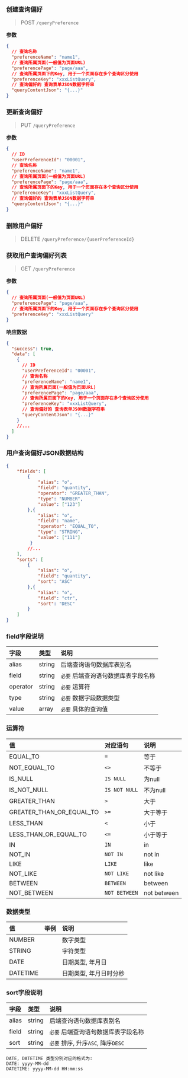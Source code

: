 ### 创建查询偏好
>POST    `/queryPreference`

**参数**
```json
{
  // 查询名称
  "preferenceName": "name1",
  // 查询所属页面(一般值为页面URL)
  "preferencePage": "page/aaa",
  // 查询所属页面下的Key, 用于一个页面存在多个查询区分使用
  "preferenceKey": "xxxListQuery",
  // 查询偏好的 查询表单JSON数据字符串
  "queryContentJson": "{...}"
}
```

### 更新查询偏好
>PUT    `/queryPreference`

**参数**
```json
{
  // ID
  "userPreferenceId": "00001",
  // 查询名称
  "preferenceName": "name1",
  // 查询所属页面(一般值为页面URL)
  "preferencePage": "page/aaa",
  // 查询所属页面下的Key, 用于一个页面存在多个查询区分使用
  "preferenceKey": "xxxListQuery",
  // 查询偏好的 查询表单JSON数据字符串
  "queryContentJson": "{...}"
}
```

### 删除用户偏好
>DELETE `/queryPreference/{userPreferenceId}`

### 获取用户查询偏好列表
>GET    `/queryPreference`

**参数**
```json
{
  // 查询所属页面(一般值为页面URL)
  "preferencePage": "page/aaa",
  // 查询所属页面下的Key, 用于一个页面存在多个查询区分使用
  "preferenceKey": "xxxListQuery"
}
```

**响应数据**
```json
{
  "success": true,
  "data": [
    {
      // ID
      "userPreferenceId": "00001",
      // 查询名称
      "preferenceName": "name1",
      // 查询所属页面(一般值为页面URL)
      "preferencePage": "page/aaa",
      // 查询所属页面下的Key, 用于一个页面存在多个查询区分使用
      "preferenceKey": "xxxListQuery",
      // 查询偏好的 查询表单JSON数据字符串
      "queryContentJson": "{...}"
    }
    //...
  ]
}
```

### 用户查询偏好JSON数据结构
```json
{
    "fields": [
        {
            "alias": "o",
            "field": "quantity",
            "operator": "GREATER_THAN",
            "type": "NUMBER",
            "value": ["123"]
        },{
            "alias": "o",
            "field": "name",
            "operator": "EQUAL_TO",
            "type": "STRING",
            "value": ["111"]
         }
        //...
    ],
    "sorts": [
        {
            "alias": "o",
            "field": "quantity",
            "sort": "ASC"
        },{
            "alias": "o",
            "field": "ctr",
            "sort": "DESC"
        }
    ]
}
```

### field字段说明

| 字段      | 类型    | 说明                           |
|:---------|:-------|:------------------------------|
| alias    | string | 后端查询语句数据库表别名         |
| field    | string | `必要` 后端查询语句数据库表字段名称  |
| operator | string | `必要` 运算符                   |
| type     | string | `必要` 数据字段数据类型           |
| value    | array  | `必要` 具体的查询值              |

### 运算符
| 值                       | 对应语句       | 说明         |
|:-------------------------|:--------------|:------------|
| EQUAL_TO                 | `=`           | 等于         |
| NOT_EQUAL_TO             | `<>`          | 不等于       |
| IS_NULL                  | `IS NULL`     | 为null      |
| IS_NOT_NULL              | `IS NOT NULL` | 不为null     |
| GREATER_THAN             | `>`           | 大于         |
| GREATER_THAN_OR_EQUAL_TO | `>=`          | 大于等于     |
| LESS_THAN                | `<`           | 小于         |
| LESS_THAN_OR_EQUAL_TO    | `<=`          | 小于等于     |
| IN                       | `IN`          | in          |
| NOT_IN                   | `NOT IN`      | not in      |
| LIKE                     | `LIKE`        | like        |
| NOT_LIKE                 | `NOT LIKE`    | not like    |
| BETWEEN                  | `BETWEEN`     | between     |
| NOT_BETWEEN              | `NOT BETWEEN` | not between |

### 数据类型

| 值       | 举例  | 说明              |
|:---------|:-----|:------------------|
| NUMBER   |      | 数字类型           |
| STRING   |      | 字符类型           |
| DATE     |      | 日期类型, 年月日   |
| DATETIME |      | 日期类型, 年月日时分秒  |


### sort字段说明

| 字段   | 类型    | 说明                              |
|:------|:-------|:---------------------------------|
| alias | string | 后端查询语句数据库表别名            |
| field | string | `必要` 后端查询语句数据库表字段名称  |
| sort  | string | `必要` 排序, 升序`ASC`, 降序`DESC` |

```text
DATE, DATETIME 类型分别对应的格式为:
DATE: yyyy-MM-dd
DATETIME: yyyy-MM-dd HH:mm:ss
```
